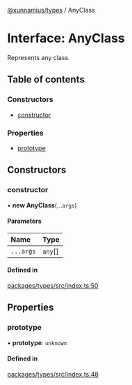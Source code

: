 [@xunnamius/types][1] / AnyClass

# Interface: AnyClass

Represents any class.

## Table of contents

### Constructors

- [constructor][2]

### Properties

- [prototype][3]

## Constructors

### constructor

• **new AnyClass**(...`args`)

#### Parameters

| Name      | Type     |
| :-------- | :------- |
| `...args` | `any`\[] |

#### Defined in

[packages/types/src/index.ts:50][4]

## Properties

### prototype

• **prototype**: `unknown`

#### Defined in

[packages/types/src/index.ts:48][5]

[1]: ../README.md
[2]: AnyClass.md#constructor
[3]: AnyClass.md#prototype
[4]:
  https://github.com/Xunnamius/typescript-utils/blob/06152bc/packages/types/src/index.ts#L50
[5]:
  https://github.com/Xunnamius/typescript-utils/blob/06152bc/packages/types/src/index.ts#L48
